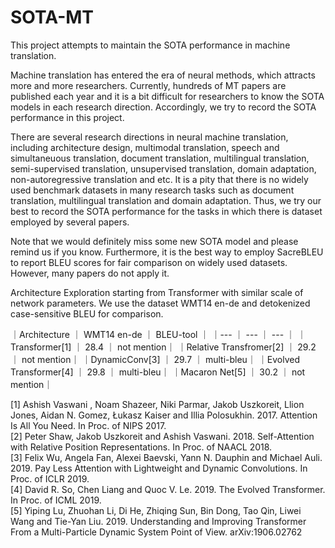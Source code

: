 # SOTA-MT
This project attempts to maintain the SOTA performance in machine translation.

Machine translation has entered the era of neural methods, which attracts more and more researchers. Currently, hundreds of MT papers are published each year and it is a bit difficult for researchers to know the SOTA models in each research direction. Accordingly, we try to record the SOTA performance in this project.

There are several research directions in neural machine translation, including architecture design, multimodal translation, speech and simultaneuous translation, document translation, multilingual translation, semi-supervised translation, unsupervised translation, domain adaptation, non-autoregressive translation and etc. It is a pity that there is no widely used benchmark datasets in many research tasks such as document translation, multilingual translation and domain adaptation. Thus, we try our best to record the SOTA performance for the tasks in which there is dataset employed by several papers.

Note that we would definitely miss some new SOTA model and please remind us if you know. Furthermore, it is the best way to employ SacreBLEU to report BLEU scores for fair comparison on widely used datasets. However, many papers do not apply it.

Architecture Exploration starting from Transformer with similar scale of network parameters. We use the dataset WMT14 en-de and detokenized case-sensitive BLEU for comparison.


｜Architecture             ｜  WMT14 en-de  ｜    BLEU-tool ｜
｜--- ｜ --- ｜ --- ｜
｜Transformer[1]           ｜    28.4       ｜    not mention｜
｜Relative Transfromer[2]  ｜    29.2       ｜    not mention｜
｜DynamicConv[3]           ｜    29.7       ｜    multi-bleu｜
｜Evolved Transformer[4]   ｜    29.8       ｜    multi-bleu｜
｜Macaron Net[5]           ｜    30.2       ｜    not mention｜


[1] Ashish Vaswani , Noam Shazeer, Niki Parmar, Jakob Uszkoreit, Llion Jones, Aidan N. Gomez, Łukasz Kaiser and Illia Polosukhin. 2017. Attention Is All You Need. In Proc. of NIPS 2017.\
[2] Peter Shaw, Jakob Uszkoreit and Ashish Vaswani. 2018. Self-Attention with Relative Position Representations. In Proc. of NAACL 2018.\
[3] Felix Wu, Angela Fan, Alexei Baevski, Yann N. Dauphin and Michael Auli. 2019. Pay Less Attention with Lightweight and Dynamic Convolutions. In Proc. of ICLR 2019.\
[4] David R. So, Chen Liang and Quoc V. Le. 2019. The Evolved Transformer. In Proc. of ICML 2019.\
[5] Yiping Lu, Zhuohan Li, Di He, Zhiqing Sun, Bin Dong, Tao Qin, Liwei Wang and Tie-Yan Liu. 2019. Understanding and Improving Transformer From a Multi-Particle Dynamic System Point of View. arXiv:1906.02762
